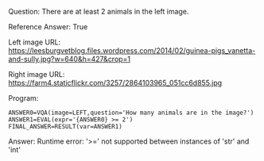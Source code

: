 Question: There are at least 2 animals in the left image.

Reference Answer: True

Left image URL: https://leesburgvetblog.files.wordpress.com/2014/02/guinea-pigs_vanetta-and-sully.jpg?w=640&h=427&crop=1

Right image URL: https://farm4.staticflickr.com/3257/2864103965_051cc6d855.jpg

Program:

```
ANSWER0=VQA(image=LEFT,question='How many animals are in the image?')
ANSWER1=EVAL(expr='{ANSWER0} >= 2')
FINAL_ANSWER=RESULT(var=ANSWER1)
```
Answer: Runtime error: '>=' not supported between instances of 'str' and 'int'

